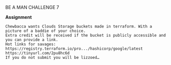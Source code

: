 BE A MAN CHALLENGE 7

**Assignment**

    Chewbacca wants Clouds Storage buckets made in terraform. With a picture of a baddie of your choice.
    Extra credit will be received if the bucket is publicly accessible and you can provide a link.
    Hot links for savages:
    https://registry.terraform.io/pro.../hashicorp/google/latest 
    https://tinyurl.com/2pu8hc6d 
    If you do not submit you will be lizzoed…
